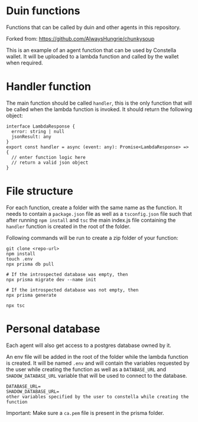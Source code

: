 # Duin functions

Functions that can be called by duin and other agents in this repository.

Forked from: https://github.com/AlwaysHungrie/chunkysoup

This is an example of an agent function that can be used by Constella wallet.
It will be uploaded to a lambda function and called by the wallet when required. 

# Handler function
The main function should be called `handler`, this is the only function that will be called when the lambda function is invoked.
It should return the following object:

```
interface LambdaResponse {
  error: string | null
  jsonResult: any
}
export const handler = async (event: any): Promise<LambdaResponse> => {
  // enter function logic here
  // return a valid json object
}
```

# File structure

For each function, create a folder with the same name as the function.
It needs to contain a `package.json` file as well as a `tsconfig.json` file such that after running `npm install` and `tsc` 
the main index.js file containing the `handler` function is created in the root of the folder.

Following commands will be run to create a zip folder of your function:

```
git clone <repo-url>
npm install
touch .env
npx prisma db pull

# If the introspected database was empty, then 
npx prisma migrate dev --name init

# If the introspected database was not empty, then
npx prisma generate

npx tsc
```

# Personal database

Each agent will also get access to a postgres database owned by it.

An env file will be added in the root of the folder while the lambda function is created.
It will be named `.env` and will contain the variables requested by the user while creating the function
as well as a `DATABASE_URL` and `SHADOW_DATABASE_URL` variable that will be used to connect to the database.

```
DATABASE_URL=
SHADOW_DATABASE_URL=
other variables specified by the user to constella while creating the function
```

Important: Make sure a `ca.pem` file is present in the prisma folder.